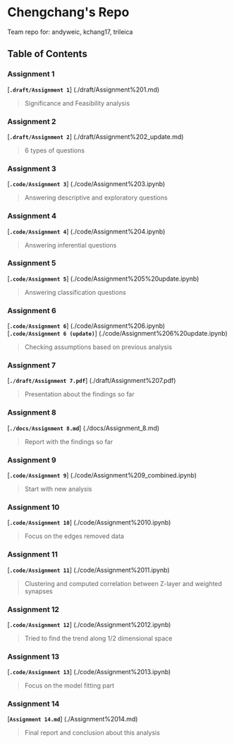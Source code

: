 # Chengchang's Repo
Team repo for: andyweic, kchang17, trileica

## Table of Contents

### Assignment 1  
[**``.draft/Assignment 1``**] (./draft/Assignment%201.md)  
  > Significance and Feasibility analysis

### Assignment 2  
[**``.draft/Assignment 2``**] (./draft/Assignment%202_update.md)
> 6 types of questions

### Assignment 3  
[**``.code/Assignment 3``**] (./code/Assignment%203.ipynb)  
> Answering descriptive and exploratory questions

### Assignment 4   
[**``.code/Assignment 4``**] (./code/Assignment%204.ipynb)  
> Answering inferential questions

### Assignment 5  
[**``.code/Assignment 5``**] (./code/Assignment%205%20update.ipynb)  
> Answering classification questions

### Assignment 6  
[**``.code/Assignment 6``**] (./code/Assignment%206.ipynb)  
[**``.code/Assignment 6 (update)``**] (./code/Assignment%206%20update.ipynb)  
> Checking assumptions based on previous analysis

### Assignment 7  
[**``./draft/Assignment 7.pdf``**] (./draft/Assignment%207.pdf)  
> Presentation about the findings so far

### Assignment 8  
[**``./docs/Assignment 8.md``**] (./docs/Assignment_8.md)  
> Report with the findings so far

### Assignment 9  
[**``.code/Assignment 9``**] (./code/Assignment%209_combined.ipynb)  
> Start with new analysis 

### Assignment 10  
[**``.code/Assignment 10``**] (./code/Assignment%2010.ipynb)  
> Focus on the edges removed data

### Assignment 11  
[**``.code/Assignment 11``**] (./code/Assignment%2011.ipynb)  
> Clustering and computed correlation between Z-layer and weighted synapses 

### Assignment 12  
[**``.code/Assignment 12``**] (./code/Assignment%2012.ipynb)  
> Tried to find the trend along 1/2 dimensional space

### Assignment 13  
[**``.code/Assignment 13``**] (./code/Assignment%2013.ipynb)  
> Focus on the model fitting part

### Assignment 14
[**``Assignment 14.md``**] (./Assignment%2014.md)  
> Final report and conclusion about this analysis
